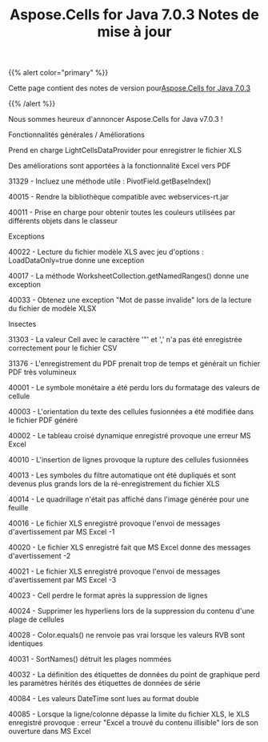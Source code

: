 ﻿---
title: Aspose.Cells for Java 7.0.3 Notes de mise à jour
type: docs
weight: 10
url: /fr/java/aspose-cells-for-java-7-0-3-release-notes/
---
{{% alert color="primary" %}} 

 Cette page contient des notes de version pour[Aspose.Cells for Java 7.0.3](https://downloads.aspose.com/cells/java/new-releases/aspose.cells-for-java-7.0.3/)

{{% /alert %}} 

 Nous sommes heureux d'annoncer Aspose.Cells for Java v7.0.3 !

 Fonctionnalités générales / Améliorations

 Prend en charge LightCellsDataProvider pour enregistrer le fichier XLS

 Des améliorations sont apportées à la fonctionnalité Excel vers PDF

 31329 - Incluez une méthode utile : PivotField.getBaseIndex()

 40015 - Rendre la bibliothèque compatible avec webservices-rt.jar

 40011 - Prise en charge pour obtenir toutes les couleurs utilisées par différents objets dans le classeur

 Exceptions

40022 - Lecture du fichier modèle XLS avec jeu d'options : LoadDataOnly=true donne une exception

 40017 - La méthode WorksheetCollection.getNamedRanges() donne une exception

 40033 - Obtenez une exception "Mot de passe invalide" lors de la lecture du fichier de modèle XLSX

 Insectes

 31303 - La valeur Cell avec le caractère '"' et ',' n'a pas été enregistrée correctement pour le fichier CSV

 31376 - L'enregistrement du PDF prenait trop de temps et générait un fichier PDF très volumineux

 40001 - Le symbole monétaire a été perdu lors du formatage des valeurs de cellule

 40003 - L'orientation du texte des cellules fusionnées a été modifiée dans le fichier PDF généré

 40002 - Le tableau croisé dynamique enregistré provoque une erreur MS Excel

 40010 - L'insertion de lignes provoque la rupture des cellules fusionnées

 40013 - Les symboles du filtre automatique ont été dupliqués et sont devenus plus grands lors de la ré-enregistrement du fichier XLS

 40014 - Le quadrillage n'était pas affiché dans l'image générée pour une feuille

 40016 - Le fichier XLS enregistré provoque l'envoi de messages d'avertissement par MS Excel -1

 40020 - Le fichier XLS enregistré fait que MS Excel donne des messages d'avertissement -2

40021 - Le fichier XLS enregistré provoque l'envoi de messages d'avertissement par MS Excel -3

 40023 - Cell perdre le format après la suppression de lignes

 40024 - Supprimer les hyperliens lors de la suppression du contenu d'une plage de cellules

 40028 - Color.equals() ne renvoie pas vrai lorsque les valeurs RVB sont identiques

 40031 - SortNames() détruit les plages nommées

 40032 - La définition des étiquettes de données du point de graphique perd les paramètres hérités des étiquettes de données de série

 40084 - Les valeurs DateTime sont lues au format double

 40085 - Lorsque la ligne/colonne dépasse la limite du fichier XLS, le XLS enregistré provoque : erreur "Excel a trouvé du contenu illisible" lors de son ouverture dans MS Excel
